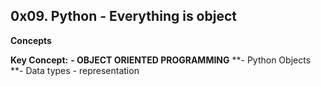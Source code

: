 0x09. Python - Everything is object
---
**Concepts**

**Key Concept:**
**- OBJECT ORIENTED PROGRAMMING**
**- Python Objects
**- Data types - representation